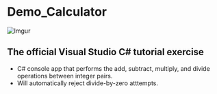 # Demo_Calculator
![Imgur](https://i.imgur.com/5PXsWZ6.png)

## The official Visual Studio C# tutorial exercise
* C# console app that performs the add, subtract, multiply, and divide operations between integer pairs.
* Will automatically reject divide-by-zero atttempts.
